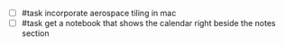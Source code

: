 - [ ] #task incorporate aerospace tiling in mac
- [ ] #task get a notebook that shows the calendar right beside the notes section